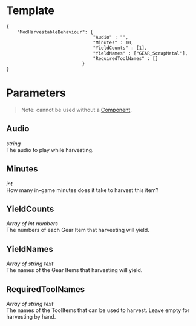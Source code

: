 # Template
```
{
    "ModHarvestableBehaviour": {
                                "Audio" : "",
                                "Minutes" : 10,
                                "YieldCounts" : [1],
                                "YieldNames" : ["GEAR_ScrapMetal"],
                                "RequiredToolNames" : []
                            }
}
```

# Parameters

> Note: cannot be used without a [Component](Basic-Information-about-Components.md).

## Audio
*string*<br/>
The audio to play while harvesting.

## Minutes
*int*<br/>
How many in-game minutes does it take to harvest this item?

## YieldCounts
*Array of int numbers*<br/>
The numbers of each Gear Item that harvesting will yield.

## YieldNames
*Array of string text*<br/>
The names of the Gear Items that harvesting will yield.

## RequiredToolNames
*Array of string text*<br/>
The names of the ToolItems that can be used to harvest. Leave empty for harvesting by hand.